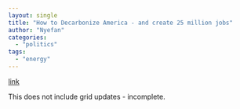 ```yaml
---
layout: single
title: "How to Decarbonize America - and create 25 million jobs"
author: "Nyefan"
categories:
  - "politics"
tags:
  - "energy"
---
```

[link](https://www.vox.com/podcasts/2020/8/27/21403184/saul-griffith-ezra-klein-show-solve-climate-change-green-new-deal-rewiring-america)

This does not include grid updates - incomplete.